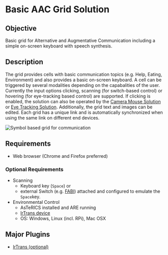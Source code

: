 # Basic AAC Grid Solution

## Objective

Basic grid for Alternative and Augmentative Communication including a simple on-screen keyboard with speech synthesis.

## Description

The grid provides cells with basic communication topics (e.g. Help, Eating, Environment) and also provides a basic on-screen keyboard. A cell can be triggered by several modalities depending on the capabalities of the user. Currently the input options clicking, scanning (for switch-based control) or hovering (for eye-tracking based control) are supported. If clicking is enabled, the solution can also be operated by the [Camera Mouse Solution](/solutions/#computer-control) or [Eye Tracking Solution](/solutions/#computer-control). Additionally, the grid text and images can be edited. Each grid has a unique link and is automatically synchronized when using the same link on different end devices.

![Symbol based grid for communication](/img/AsTeRICS-Ergo_Grid_en-1-768x592.jpg)

## Requirements

* Web browser (Chrome and Firefox preferred)

### Optional Requirements

* Scanning
  * Keyboard key (```Space```) or
  * external Switch (e.g. [FABI](https://www.asterics-foundation.org/projects/fabi/)) attached and configured to emulate the ```Space```key.
* Environmental Control
    * AsTeRICS installed and ARE running
    * [IrTrans device](http://www.irtrans.de/en/shop/usb.php)
    * OS: Windows, Linux (incl. RPi), Mac OSX

## Major Plugins

* [IrTrans (optional)](/plugins/sensors/IrTrans)